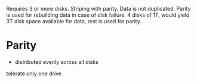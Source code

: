 Requires 3 or more disks.
Striping with parity.
Data is not duplicated.
Parity is used for rebuilding data in case of disk failure.
4 disks of 1T, would yield 3T disk space available for data, rest is used for parity.

# Parity
- distributed evenly across all disks

tolerate only one drive
